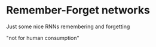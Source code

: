 # Remember-Forget networks

Just some nice RNNs remembering and forgetting

"not for human consumption"
